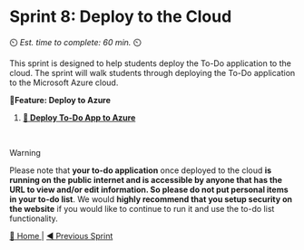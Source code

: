 # Sprint 8: Deploy to the Cloud
⏲️ _Est. time to complete: 60 min._ ⏲️

This sprint is designed to help students deploy the To-Do application to the cloud.  The sprint will walk students through deploying the To-Do application to the Microsoft Azure cloud.

**📕Feature: Deploy to Azure**
1. [**📖 Deploy To-Do App to Azure**](/Track_1_ToDo_App/Sprint-08%20-%20Deploy%20to%20the%20Cloud/Feature%201%20-%20Deploy%20to%20Azure.md/User%20Story%201%20-%20Deploy%20to%20Azure.md)
<br/>

> [!WARNING]
> Please note that **your to-do application** once deployed to the cloud **is running on the public internet and is accessible by anyone that has the URL to view and/or edit  information.  So please do not put personal items in your to-do list**.   We would **highly recommend that you setup security on the website** if you would like to continue to run it and use the to-do list functionality. 

[🔼 Home ](/Track_1_ToDo_App/README.md) | [◀ Previous Sprint](/Public%20Repo%20Content/Sprint-07%20-%20Advanced%20Styling%20Your%20Web%20App/README.md) 